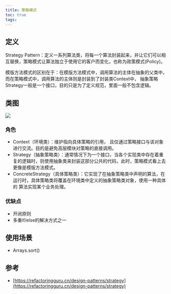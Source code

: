 ```yaml
---
title: 策略模式
toc: true
tags: 
---
```




## 定义

Strategy Pattern：定义一系列算法类，将每一个算法封装起来，并让它们可以相互替换，策略模式让算法独立于使用它的客户而变化，也称为政策模式(Policy)。

模版方法模式的区别在于：在模版方法模式中，调用算法的主体在抽象的父类中，而在策略模式中，调用算法的主体则是封装到了封装类Context中，
抽象策略Strategy一般是一个接口，目的只是为了定义规范，里面一般不包含逻辑。

## 类图

![](./celue.png)

### 角色

- Context（环境类）：维护指向具体策略的引用， 且仅通过策略接口与该对象进行交流。目的是避免高层模块对策略的直接调用。
- Strategy（抽象策略类）：通常情况下为一个接口，当各个实现类中存在着重复的逻辑时，则使用抽象类来封装这部分公共的代码，此时，策略模式看上去更像是模版方法模式。
- ConcreteStrategy（具体策略类）：它实现了在抽象策略类中声明的算法，在运行时，具体策略类将覆盖在环境类中定义的抽象策略类对象，使用一种具体的
  算法实现某个业务处理。

### 优缺点

- 开闭原则
- 多重if/else的解决方式之一


## 使用场景

- Arrays.sort()


## 参考

- [https://refactoringguru.cn/design-patterns/strategy](https://refactoringguru.cn/design-patterns/strategy)

